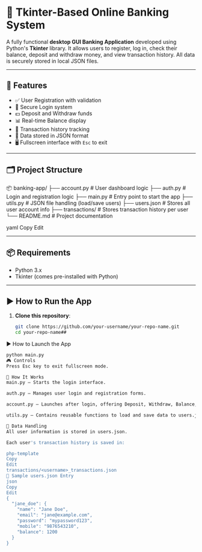 # 🏦 Tkinter-Based Online Banking System

A fully functional **desktop GUI Banking Application** developed using Python's **Tkinter** library. It allows users to register, log in, check their balance, deposit and withdraw money, and view transaction history. All data is securely stored in local JSON files.

---

## 🚀 Features

- ✅ User Registration with validation
- 🔐 Secure Login system
- 💵 Deposit and Withdraw funds
- 📊 Real-time Balance display
- 📜 Transaction history tracking
- 💾 Data stored in JSON format
- 🖥️ Fullscreen interface with `Esc` to exit

---

## 🗂️ Project Structure

📦 banking-app/
├── account.py # User dashboard logic
├── auth.py # Login and registration logic
├── main.py # Entry point to start the app
├── utils.py # JSON file handling (load/save users)
├── users.json # Stores all user account info
├── transactions/ # Stores transaction history per user
└── README.md # Project documentation

yaml
Copy
Edit

---

## 📦 Requirements

- Python 3.x
- Tkinter (comes pre-installed with Python)

---

## ▶️ How to Run the App

1. **Clone this repository**:
   ```bash
   git clone https://github.com/your-username/your-repo-name.git
   cd your-repo-name##
▶️ How to Launch the App

```bash
python main.py
🎮 Controls
Press Esc key to exit fullscreen mode.

🧠 How It Works
main.py – Starts the login interface.

auth.py – Manages user login and registration forms.

account.py – Launches after login, offering Deposit, Withdraw, Balance, History, and Logout options.

utils.py – Contains reusable functions to load and save data to users.json.

📁 Data Handling
All user information is stored in users.json.

Each user's transaction history is saved in:

php-template
Copy
Edit
transactions/<username>_transactions.json
🧾 Sample users.json Entry
json
Copy
Edit
{
  "jane_doe": {
    "name": "Jane Doe",
    "email": "jane@example.com",
    "password": "mypassword123",
    "mobile": "9876543210",
    "balance": 1200
  }
}
